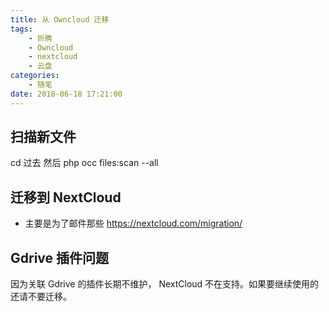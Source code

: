 ```yaml
---
title: 从 Owncloud 迁移
tags: 
    - 折腾
    - Owncloud
    - nextcloud
    - 云盘
categories:
    - 随笔
date: 2018-06-18 17:21:00
---
```


## 扫描新文件
cd 过去 然后 php occ files:scan --all

## 迁移到 NextCloud
- 主要是为了邮件那些
https://nextcloud.com/migration/

## Gdrive 插件问题

因为关联 Gdrive 的插件长期不维护， NextCloud 不在支持。如果要继续使用的还请不要迁移。